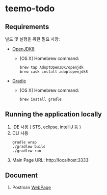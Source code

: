 # teemo-todo

## Requirements

빌드 및 실행을 위한 필요 사항:

- [OpenJDK8](https://openjdk.java.net/)
	- [OS X] Homebrew command: 
		```shell
		brew tap AdoptOpenJDK/openjdk
		brew cask install adoptopenjdk8
		```

- [Gradle](https://gradle.org/install/)
	- [OS X] Homebrew command: 
		```shell
		brew install gradle
		```
	
## Running the application locally

1. IDE 사용 ( STS, eclipse, intelliJ 등 )
2. CLI 사용 
	```shell
	gradle wrap
	./gradlew build
	./gradlew run
	```
3. Main Page URL: http://localhost:3333


## Document
1. Postman 
[WebPage](https://documenter.getpostman.com/view/1923436/SzYaVy4M?version=latest#4d37d514-fb0b-4b52-ad02-f78167935eca)
